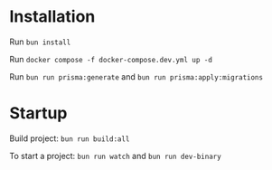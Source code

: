 # Installation

Run `bun install`

Run `docker compose -f docker-compose.dev.yml up -d`

Run `bun run prisma:generate` and `bun run prisma:apply:migrations`

# Startup

Build project: `bun run build:all`

To start a project: `bun run watch` and `bun run dev-binary`
